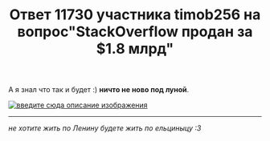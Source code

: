 ﻿---
title: "Ответ 11730 участника timob256 на вопрос\"StackOverflow продан за $1.8 млрд\""
se.owner.user_id: 23344
se.owner.display_name: "timob256"
se.owner.link: "https://ru.meta.stackoverflow.com/users/23344/timob256"
se.answer_id: 11730
se.question_id: 11558
se.post_type: answer
se.is_accepted: False
---
<p>А я знал что так и будет :) <strong>ничто не ново под луной</strong>.</p>
<p><a href="https://i.stack.imgur.com/GfXrW.jpg" rel="nofollow noreferrer"><img src="https://i.stack.imgur.com/GfXrW.jpg" alt="введите сюда описание изображения" /></a></p>
<hr />
<p><em>не хотите жить по Ленину будете жить по ельциныцу :3</em></p>
